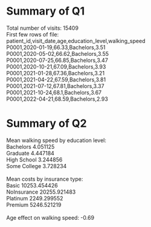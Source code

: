 # Summary of Q1
Total number of visits: 15409<br>
First few rows of file:<br>
patient_id,visit_date,age,education_level,walking_speed<br>
P0001,2020-01-19,66.33,Bachelors,3.51<br>
P0001,2020-05-02,66.62,Bachelors,3.55<br>
P0001,2020-07-25,66.85,Bachelors,3.47<br>
P0001,2020-10-21,67.09,Bachelors,3.93<br>
P0001,2021-01-28,67.36,Bachelors,3.21<br>
P0001,2021-04-22,67.59,Bachelors,3.81<br>
P0001,2021-07-12,67.81,Bachelors,3.37<br>
P0001,2021-10-24,68.1,Bachelors,3.67<br>
P0001,2022-04-21,68.59,Bachelors,2.93<br>
# Summary of Q2
Mean walking speed by education level:<br>
Bachelors       4.051125<br>
Graduate        4.447184<br>
High School     3.244856<br>
Some College    3.728234<br>
<br>
Mean costs by insurance type:<br>
Basic          10253.454426<br>
NoInsurance    20255.921483<br>
Platinum        2249.299552<br>
Premium         5246.521219<br>
<br>
Age effect on walking speed: -0.69<br>